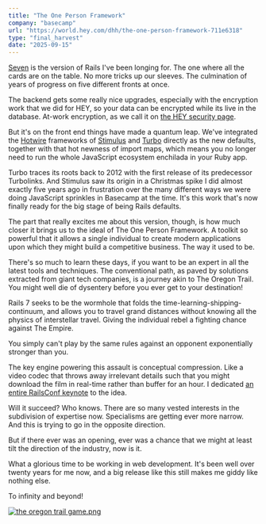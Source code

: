 ```yaml
---
title: "The One Person Framework"
company: "basecamp"
url: "https://world.hey.com/dhh/the-one-person-framework-711e6318"
type: "final_harvest"
date: "2025-09-15"
---
```


[Seven](https://rubyonrails.org) is the version of Rails I've been longing for. The one where all the cards are on the table. No more tricks up our sleeves. The culmination of years of progress on five different fronts at once.  
  
The backend gets some really nice upgrades, especially with the encryption work that we did for HEY, so your data can be encrypted while its live in the database. At-work encryption, as we call it on [the HEY security page](https://www.hey.com/security/).  
  
But it's on the front end things have made a quantum leap. We've integrated the [Hotwire](https://hotwired.dev) frameworks of [Stimulus](https://stimulus.hotwired.dev) and [Turbo](https://turbo.hotwired.dev) directly as the new defaults, together with that hot newness of import maps, which means you no longer need to run the whole JavaScript ecosystem enchilada in your Ruby app.  
  
Turbo traces its roots back to 2012 with the first release of its predecessor Turbolinks. And Stimulus saw its origin in a Christmas spike I did almost exactly five years ago in frustration over the many different ways we were doing JavaScript sprinkles in Basecamp at the time. It's this work that's now finally ready for the big stage of being Rails defaults.  
  
The part that really excites me about this version, though, is how much closer it brings us to the ideal of The One Person Framework. A toolkit so powerful that it allows a single individual to create modern applications upon which they might build a competitive business. The way it used to be.  
  
There's so much to learn these days, if you want to be an expert in all the latest tools and techniques. The conventional path, as paved by solutions extracted from giant tech companies, is a journey akin to The Oregon Trail. You might well die of dysentery before you ever get to your destination!  
  
Rails 7 seeks to be the wormhole that folds the time-learning-shipping-continuum, and allows you to travel grand distances without knowing all the physics of interstellar travel. Giving the individual rebel a fighting chance against The Empire.  
  
You simply can't play by the same rules against an opponent exponentially stronger than you.  
  
The key engine powering this assault is conceptual compression. Like a video codec that throws away irrelevant details such that you might download the film in real-time rather than buffer for an hour. I dedicated [an entire RailsConf keynote](https://www.youtube.com/watch?v=zKyv-IGvgGE) to the idea.  
  
Will it succeed? Who knows. There are so many vested interests in the subdivision of expertise now. Specialisms are getting ever more narrow. And this is trying to go in the opposite direction.  
  
But if there ever was an opening, ever was a chance that we might at least tilt the direction of the industry, now is it.  
  
What a glorious time to be working in web development. It's been well over twenty years for me now, and a big release like this still makes me giddy like nothing else.  
  
To infinity and beyond!  
  
[ ![the oregon trail game.png](https://world.hey.com/dhh/711e6318/representations/eyJfcmFpbHMiOnsiZGF0YSI6NjQzNzExNDMxLCJwdXIiOiJibG9iX2lkIn19--1991b7fb47fbb5103e8745f368fada4781a8cc28ac072c0e996131a9c6d76306/eyJfcmFpbHMiOnsiZGF0YSI6eyJmb3JtYXQiOiJwbmciLCJyZXNpemVfdG9fbGltaXQiOlszODQwLDI1NjBdLCJxdWFsaXR5Ijo2MCwibG9hZGVyIjp7InBhZ2UiOm51bGx9LCJjb2FsZXNjZSI6dHJ1ZX0sInB1ciI6InZhcmlhdGlvbiJ9fQ--7edc7b21f6fad97fa22412618822c4d19725431f296c7ce47dc174b61535d27c/the%20oregon%20trail%20game.png) ](https://world.hey.com/dhh/711e6318/blobs/eyJfcmFpbHMiOnsiZGF0YSI6NjQzNzExNDMxLCJwdXIiOiJibG9iX2lkIn19--1991b7fb47fbb5103e8745f368fada4781a8cc28ac072c0e996131a9c6d76306/the%20oregon%20trail%20game.png?disposition=attachment "Download the oregon trail game.png")
